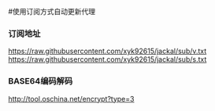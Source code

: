 #使用订阅方式自动更新代理</br> 
### 订阅地址</br> 
https://raw.githubusercontent.com/xyk92615/jackal/sub/v.txt  
https://raw.githubusercontent.com/xyk92615/jackal/sub/s.txt
### BASE64编码解码</br> 
http://tool.oschina.net/encrypt?type=3  
